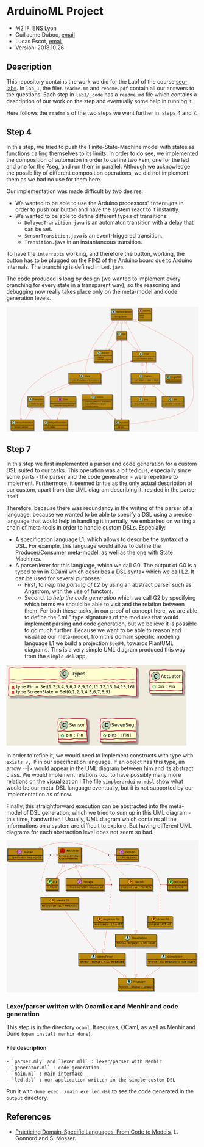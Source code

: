 # ArduinoML Project

  * M2 IF, ENS Lyon
  * Guillaume Duboc, [email](mailto:guillaume.duboc@ens-lyon.fr)
  * Lucas Escot, [email](mailto:lucas.escot@ens-lyon.fr)
  * Version: 2018.10.26

## Description

This repository contains the work we did for the Lab1 of the course [sec-labs](github.com/mosser/sec-labs).
In `lab_1`, the files `readme.md` and `readme.pdf` contain all our answers to the questions.
Each step in `lab1/_code` has a `readme.md` file which contains a description of our work on the step 
and eventually some help in running it. 

Here follows the `readme`'s of the two steps we went further in: steps 4 and 7.

## Step 4

In this step, we tried to push the Finite-State-Machine 
model with states as functions calling themselves to its limits.
In order to do see, we implemented the composition of automaton 
in order to define two Fsm, one for the led and one for the 7seg, 
and run them in parallel. Although we acknowledge the possibility
of different composition operations, we did not implement them 
as we had no use for them here.

Our implementation was made difficult by two desires:
- We wanted to be able to use the Arduino processors' `interrupts` in order
to push our button and have the system react to it instantly.
- We wanted to be able to define different types of transitions:
    - `DelayedTransition.java` is an automaton transition with
    a delay that can be set.
    - `SensorTransition.java` is an event-triggered transition.
    - `Transition.java` in an instantaneous transition.

To have the `interrupts` working, and therefore the button,
working, the button has to be plugged on the PIN2 of the Arduino board due to Arduino internals. 
The branching is defined in `Led.java`.

The code produced is long by design (we wanted to implement
every branching for every state in a transparent way), so the
reasoning and debugging now really takes place only on the meta-model and code generation levels.

![FSM meta-model](https://github.com/gliboc/sec-labs/blob/master/lab_1/figs/model_step4.png)


## Step 7

In this step we first implemented a parser and code generation for 
a custom DSL suited to our tasks. This operation was a bit tedious, 
especially since some parts - the parser and the code generation - were
repetitive to implement. Furthermore, it seemed brittle as the only 
actual description of our custom, apart from the UML diagram describing 
it, resided in the parser itself.

Therefore, because there was redundancy in the writing of the parser of 
a language, because we wanted to be able to specify a DSL using a
precise language that would help in handling it internally, we embarked 
on writing a chain of meta-tools in order to handle custom DSLs. Especially:
- A specification language L1, which allows to describe the
syntax of a DSL. For example, this language would allow to 
define the Producer/Consumer meta-model, as well as the one with State Machines.
- A parser/lexer for this language, which we call G0. The output of G0 is 
a typed term in OCaml which describes a DSL syntax which we call L2.
It can be used for several purposes:
    - First, to _help the parsing of L2_ by using an abstract parser such
      as Angstrom, with the use of functors. 
    - Second, to _help the code generation_ which we call G2 by specifying
      which terms we should be able to visit and the relation between them. For both these 
      tasks, in our proof of concept here, we are able to define the ".mli" 
      type signatures of the modules that would implement parsing and 
      code generation, but we believe it is possible to go much further.
Because we want to be able to reason and visualize our meta-model,
from this domain specific modeling language L1 we build a projection 
`SeeUML` towards PlantUML diagrams. 
This is a very simple UML diagram produced this way from the `simple.dsl` app.

![Simple UML example](https://github.com/gliboc/sec-labs/blob/master/lab_1/figs/simple.png)

In order to refine it, 
we would need to implement constructs with type with `exists v, P` in our specification
language. If an object has this type, an arrow --|> would appear in the UML
diagram between him and its abstract class. We would implement 
relations too, to have possibly many more relations on the visualization !
The file `simplerarduino.mdsl` show what would be our meta-DSL language eventually,
but it is not supported by our implementation as of now.

Finally, this straightforward execution can be abstracted into the 
meta-model of DSL generation, which we tried to sum up in this UML 
diagram - this time, handwritten ! Usually, UML diagram which contains
all the informations on a system are difficult to explore. But having
different UML diagrams for each abstraction level does not seem so bad.

![A meta-model of DSL generation](https://github.com/gliboc/sec-labs/blob/master/lab_1/figs/metadsl.png)


### Lexer/parser written with Ocamllex and Menhir and code generation

This step is in the directory `ocaml`.
It requires, OCaml, as well as Menhir and Dune (`opam install menhir dune`).

#### File description
    - `parser.mly` and `lexer.mll` : lexer/parser with Menhir
    - `generator.ml` : code generation
    - `main.ml` : main interface
    - `led.dsl` : our application written in the simple custom DSL

Run it with `dune exec ./main.exe led.dsl` to see the code generated in the
`output` directory.




## References

- [Practicing Domain-Specific Languages: From Code to Models](https://hal.archives-ouvertes.fr/hal-01865448/document), L. Gonnord and S. Mosser.

